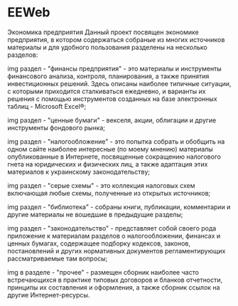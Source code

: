 # EEWeb
 Экономика предприятия
 Данный проект посвящен экономике предприятия, в котором содержаться собраные из многих источников материалы и для удобного пользования разделены на несколько разделов:

img	раздел - "финансы предприятия" - это материалы и инструменты финансового анализа, контроля, планирования, а также принятия инвестиционных решений. Здесь описаны наиболее типичные ситуации, с которыми приходится сталкиваться ежедневно, и варианты их решения с помощью инструментов созданных на базе электронных таблиц - Microsoft Excel®;
 

img	раздел - "ценные бумаги" - векселя, акции, облигации и другие инструменты фондового рынка;
 

img	раздел - "налогообложение" - это попытка собрать и обобщить на одном сайте наиболее интересные (по моему мнению) материалы опубликованные в Интернете, посвященные сокращению налогового гнета на юридических и физических лиц, а также адаптация этих материалов к украинскому законодательству;
 

img	раздел - "серые схемы" - это коллекция налоговых схем включающая любые схемы, полученные из открытых источников;
 

img	раздел - "библиотека" - собраны книги, публикации, комментарии и другие материалы не вошедшие в предыдущие разделы;
 

img	раздел - "законодательство" - представляет собой своего рода приложение к материалам разделов о налогообложении, финансах и ценных бумагах, содержащее подборку кодексов, законов, постановлений и других нормативных документов регламентирующих рассматриваемые там вопросы;
 

img	в разделе - "прочее" - размещен сборник наиболее часто встречающихся в практике типовых договоров и бланков отчетности, принципы их составления и оформления, а также сборник ссылок на другие Интернет-ресурсы.
